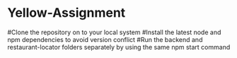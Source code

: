 # Yellow-Assignment
#Clone the repository on to your local system
#Install the latest node and npm dependencies to avoid version conflict
#Run the backend and restaurant-locator folders separately by using the same npm start command
